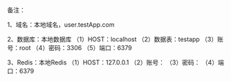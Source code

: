 备注：

1、域名：本地域名，user.testApp.com

2、数据库：本地数据库
	（1）HOST：localhost
	（2）数据表：testapp
	（3）账号：root
	（4）密码：3306
	（5）端口：6379
	
3、Redis：本地Redis
	（1）HOST：127.0.0.1
	（2）账号：
	（3）密码：
	（4）端口：6379